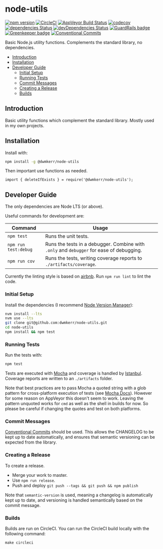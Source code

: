 # node-utils

[![npm version](https://badge.fury.io/js/node-utils.svg)](https://badge.fury.io/js/node-utils) [![CircleCI](https://circleci.com/gh/dwmkerr/node-utils.svg?style=shield)](https://circleci.com/gh/dwmkerr/node-utils) [![AppVeyor Build Status](https://ci.appveyor.com/api/projects/status/3e334rknhjbpx555?svg=true)](https://ci.appveyor.com/project/dwmkerr/node-utils) [![codecov](https://codecov.io/gh/dwmkerr/node-utils/branch/master/graph/badge.svg)](https://codecov.io/gh/dwmkerr/node-utils) [![dependencies Status](https://david-dm.org/dwmkerr/node-utils/status.svg)](https://david-dm.org/dwmkerr/node-utils) [![devDependencies Status](https://david-dm.org/dwmkerr/node-utils/dev-status.svg)](https://david-dm.org/dwmkerr/node-utils?type=dev) [![GuardRails badge](https://badges.guardrails.io/dwmkerr/node-utils.svg?token=569f2cc38a148f785f3a38ef0bcf5f5964995d7ca625abfad9956b14bd06ad96&provider=github)](https://dashboard.guardrails.io/default/gh/dwmkerr/node-utils) [![Greenkeeper badge](https://badges.greenkeeper.io/dwmkerr/node-utils.svg)](https://greenkeeper.io/) [![Conventional Commits](https://img.shields.io/badge/Conventional%20Commits-1.0.0-yellow.svg)](https://conventionalcommits.org)

Basic Node.js utility functions. Complements the standard library, no dependencies.

<!-- vim-markdown-toc GFM -->

* [Introduction](#introduction)
* [Installation](#installation)
* [Developer Guide](#developer-guide)
    * [Initial Setup](#initial-setup)
    * [Running Tests](#running-tests)
    * [Commit Messages](#commit-messages)
    * [Creating a Release](#creating-a-release)
    * [Builds](#builds)

<!-- vim-markdown-toc -->

## Introduction

Basic utility functions which complement the standard library. Mostly used in my own projects.

## Installation

Install with:

```bash
npm install -g @dwmkerr/node-utils
```

Then important use functions as needed.

```node
import { deleteIfExists } = require('@dwmkerr/node-utils');
```

## Developer Guide

The only dependencies are Node LTS (or above).

Useful commands for development are:

| Command              | Usage                                                                                    |
|----------------------|------------------------------------------------------------------------------------------|
| `npm test`           | Runs the unit tests.                                                                     |
| `npm run test:debug` | Runs the tests in a debugger. Combine with `.only` and `debugger` for ease of debugging. |
| `npm run cov`        | Runs the tests, writing coverage reports to `./artifacts/coverage`.                      |

Currently the linting style is based on [airbnb](https://github.com/airbnb/javascript/tree/master/packages/eslint-config-airbnb). Run `npm run lint` to lint the code.

### Initial Setup

Install the dependencies (I recommend [Node Version Manager](https://github.com/creationix/nvm)):

```bash
nvm install --lts
nvm use --lts
git clone git@github.com:dwmkerr/node-utils.git
cd node-utils
npm install && npm test
```

### Running Tests

Run the tests with:

```bash
npm test
```

Tests are executed with [Mocha](https://mochajs.org/) and coverage is handled by [Istanbul](https://github.com/gotwarlost/istanbul). Coverage reports are written to an `./artifacts` folder.

Note that best practices are to pass Mocha a quoted string with a glob pattern for cross-platform execution of tests (see [Mocha Docs](https://mochajs.org/#the-test-directory)). However for some reason on AppVeyor this doesn't seem to work. Leaving the pattern unquoted works for `cmd` as well as the shell in builds for now. So please be careful if changing the quotes and test on both platforms.

### Commit Messages

[Conventional Commits](https://www.conventionalcommits.org) should be used. This allows the CHANGELOG to be kept up to date automatically, and ensures that semantic versioning can be expected from the library.

### Creating a Release

To create a release.

- Merge your work to master.
- Use `npm run release`.
- Push and deploy `git push --tags && git push && npm publish`

Note that `semantic-version` is used, meaning a changelog is automatically kept up to date, and versioning is handled semantically based on the commit message.

### Builds

Builds are run on CircleCI. You can run the CircleCI build locally with the following command:

```
make circleci
```
